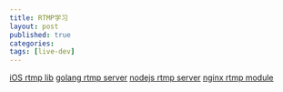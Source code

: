 ```yaml
---
title: RTMP学习
layout: post
published: true
categories: 
tags: [live-dev]
---
```


[iOS rtmp lib](https://github.com/slavavdovichenko/MediaLibDemos3x)
[golang rtmp server](https://github.com/nareix/rtmp)
[nodejs rtmp server](https://github.com/iizukanao/node-rtsp-rtmp-server)
[nginx rtmp module](https://github.com/arut/nginx-rtmp-module)
